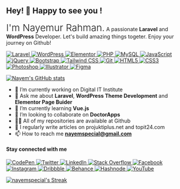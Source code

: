 ## Hey! 👋 Happy to see you ! 
<p><span style="font-size:26px; font-weight:300;">I'm Nayemur Rahman.</span> <span>A passionate <b>Laravel</b> and <b>WordPress</b> Developer. Let's build amazing things togeter. Enjoy your journey on Github! </span> </p>

<p dir="auto">
  <a target="_blank" rel="noopener noreferrer nofollow" href="https://laravel.com">
    <img src="https://img.shields.io/badge/Laravel-FF2D20?style=flat-square&amp;logo=laravel&amp;logoColor=white" alt="Laravel" style="max-width: 100%;">
  </a>

  <a target="_blank" rel="noopener noreferrer nofollow" href="https://wordpress.org">
    <img src="https://img.shields.io/badge/WordPress-21759B?style=flat-square&amp;logo=wordpress&amp;logoColor=white" alt="WordPress" style="max-width: 100%;">
  </a>

  <a target="_blank" rel="noopener noreferrer nofollow" href="https://elementor.com">
    <img src="https://img.shields.io/badge/Elementor-666666?style=flat-square&amp;logo=elementor&amp;logoColor=white" alt="Elementor" style="max-width: 100%;">
  </a>

  <a target="_blank" rel="noopener noreferrer nofollow" href="https://php.net">
    <img src="https://img.shields.io/badge/PHP-777BB4?style=flat-square&amp;logo=php&amp;logoColor=white" alt="PHP" style="max-width: 100%;">
  </a>

  <a target="_blank" rel="noopener noreferrer nofollow" href="https://mysql.com">
    <img src="https://img.shields.io/badge/MySQL-4479A1?style=flat-square&amp;logo=mysql&amp;logoColor=white" alt="MySQL" style="max-width: 100%;">
  </a>

  <a target="_blank" rel="noopener noreferrer nofollow" href="https://developer.mozilla.org/en-US/docs/Web/JavaScript">
    <img src="https://img.shields.io/badge/JavaScript-F7DF1E?style=flat-square&amp;logo=javascript&amp;logoColor=black" alt="JavaScript" style="max-width: 100%;">
  </a>

  <a target="_blank" rel="noopener noreferrer nofollow" href="https://jquery.com">
    <img src="https://img.shields.io/badge/jQuery-0769AD?style=flat-square&amp;logo=jquery&amp;logoColor=white" alt="jQuery" style="max-width: 100%;">
  </a>

  <a target="_blank" rel="noopener noreferrer nofollow" href="https://getbootstrap.com">
    <img src="https://img.shields.io/badge/Bootstrap-7952B3?style=flat-square&amp;logo=bootstrap&amp;logoColor=white" alt="Bootstrap" style="max-width: 100%;">
  </a>

  <a target="_blank" rel="noopener noreferrer nofollow" href="https://tailwindcss.com">
    <img src="https://img.shields.io/badge/Tailwind_CSS-38B2AC?style=flat-square&amp;logo=tailwind-css&amp;logoColor=white" alt="Tailwind CSS" style="max-width: 100%;">
  </a>

  <a target="_blank" rel="noopener noreferrer nofollow" href="https://git-scm.com">
    <img src="https://img.shields.io/badge/Git-F05032?style=flat-square&amp;logo=git&amp;logoColor=white" alt="Git" style="max-width: 100%;">
  </a>

  <a target="_blank" rel="noopener noreferrer nofollow" href="https://developer.mozilla.org/en-US/docs/Web/HTML">
    <img src="https://img.shields.io/badge/HTML5-E34F26?style=flat-square&amp;logo=html5&amp;logoColor=white" alt="HTML5" style="max-width: 100%;">
  </a>

  <a target="_blank" rel="noopener noreferrer nofollow" href="https://developer.mozilla.org/en-US/docs/Web/CSS">
    <img src="https://img.shields.io/badge/CSS3-1572B6?style=flat-square&amp;logo=css3&amp;logoColor=white" alt="CSS3" style="max-width: 100%;">
  </a>

  <a target="_blank" rel="noopener noreferrer nofollow" href="https://www.adobe.com/products/photoshop.html">
    <img src="https://img.shields.io/badge/Photoshop-31A8FF?style=flat-square&amp;logo=adobe-photoshop&amp;logoColor=white" alt="Photoshop" style="max-width: 100%;">
  </a>

  <a target="_blank" rel="noopener noreferrer nofollow" href="https://www.adobe.com/products/illustrator.html">
    <img src="https://img.shields.io/badge/Illustrator-FF9A00?style=flat-square&amp;logo=adobe-illustrator&amp;logoColor=white" alt="Illustrator" style="max-width: 100%;">
  </a>

  <a target="_blank" rel="noopener noreferrer nofollow" href="https://www.figma.com">
    <img src="https://img.shields.io/badge/Figma-F24E1E?style=flat-square&amp;logo=figma&amp;logoColor=white" alt="Figma" style="max-width: 100%;">
  </a>
</p>

<p dir="auto"><a target="_blank" rel="noopener noreferrer nofollow" href="https://camo.githubusercontent.com/53b1a4c3005e1be7962d60a214d490221e3c5c976489ba1a13834d017b04d0b1/68747470733a2f2f6769746875622d726561646d652d73746174732e76657263656c2e6170702f6170693f757365726e616d653d616e7572616768617a7261"><img src="https://camo.githubusercontent.com/53b1a4c3005e1be7962d60a214d490221e3c5c976489ba1a13834d017b04d0b1/68747470733a2f2f6769746875622d726561646d652d73746174732e76657263656c2e6170702f6170693f757365726e616d653d616e7572616768617a7261" alt="Nayem's GitHub stats" data-canonical-src="https://github-readme-stats.vercel.app/api?username=nayemspecial" style="max-width: 100%;"></a></p>




- 🔭 I’m currently working on Digital IT Institute
- 💬 Ask me about **Laravel**, **WordPress Theme Development** and **Elementor Page Buider**
- 🌱 I’m currently learning **Vue.js**
- 👯 I’m looking to collaborate on **DoctorApps**
- 👨‍💻 All of my repositories are available at Github
- 📝 I regularly write articles on projuktiplus.net and topit24.com
- 📫 How to reach me **nayemspecial@gmail.com**

<h4 align="left">Stay connected with me</h4>
<p dir="auto">
  <a href="https://codepen.io/nayemspecial" target="_blank" rel="noopener noreferrer nofollow">
    <img src="https://img.shields.io/badge/CodePen-000000?style=flat-square&amp;logo=codepen&amp;logoColor=white" alt="CodePen" style="max-width: 100%;">
  </a>
  
  <a href="https://twitter.com/nayemspecial" target="_blank" rel="noopener noreferrer nofollow">
    <img src="https://img.shields.io/badge/Twitter-1DA1F2?style=flat-square&amp;logo=twitter&amp;logoColor=white" alt="Twitter" style="max-width: 100%;">
  </a>
  
  <a href="https://linkedin.com/in/nayemspecial" target="_blank" rel="noopener noreferrer nofollow">
    <img src="https://img.shields.io/badge/LinkedIn-0077B5?style=flat-square&amp;logo=linkedin&amp;logoColor=white" alt="LinkedIn" style="max-width: 100%;">
  </a>
  
  <a href="https://stackoverflow.com/users/nayemspecial" target="_blank" rel="noopener noreferrer nofollow">
    <img src="https://img.shields.io/badge/Stack%20Overflow-FE7A16?style=flat-square&amp;logo=stackoverflow&amp;logoColor=white" alt="Stack Overflow" style="max-width: 100%;">
  </a>
  
  <a href="https://fb.com/nayemspecial" target="_blank" rel="noopener noreferrer nofollow">
    <img src="https://img.shields.io/badge/Facebook-1877F2?style=flat-square&amp;logo=facebook&amp;logoColor=white" alt="Facebook" style="max-width: 100%;">
  </a>
  
  <a href="https://instagram.com/nayemspecial" target="_blank" rel="noopener noreferrer nofollow">
    <img src="https://img.shields.io/badge/Instagram-E4405F?style=flat-square&amp;logo=instagram&amp;logoColor=white" alt="Instagram" style="max-width: 100%;">
  </a>
  
  <a href="https://dribbble.com/nayemspecial" target="_blank" rel="noopener noreferrer nofollow">
    <img src="https://img.shields.io/badge/Dribbble-D95992?style=flat-square&amp;logo=dribbble&amp;logoColor=white" alt="Dribbble" style="max-width: 100%;">
  </a>
  
  <a href="https://www.behance.net/nayemspecial" target="_blank" rel="noopener noreferrer nofollow">
    <img src="https://img.shields.io/badge/Behance-1769FF?style=flat-square&amp;logo=behance&amp;logoColor=white" alt="Behance" style="max-width: 100%;">
  </a>
  
  <a href="https://hashnode.com/nayemspecial" target="_blank" rel="noopener noreferrer nofollow">
    <img src="https://img.shields.io/badge/Hashnode-2962FF?style=flat-square&amp;logo=hashnode&amp;logoColor=white" alt="Hashnode" style="max-width: 100%;">
  </a>
  
  <a href="https://www.youtube.com/c/nayemspecial" target="_blank" rel="noopener noreferrer nofollow">
    <img src="https://img.shields.io/badge/YouTube-FF0000?style=flat-square&amp;logo=youtube&amp;logoColor=white" alt="YouTube" style="max-width: 100%;">
  </a>
</p>



<span align="right">
  <a href="https://github.com/nayemspecial">
    <img src="https://github-readme-streak-stats.herokuapp.com/?user=nayemspecial&theme=DarculaCode&hide_border=false" alt="nayemspecial's Streak">
  </a>
</span>


